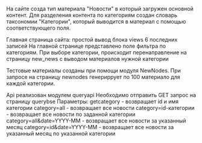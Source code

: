 На сайте созда тип материала "Новости" в который загружен основной контент. Для разделения контента по категориям создан словарь таксономии "Категории", который выводится в материал с помощью соответствующего поля. 

Главная страница сайта: 
простой вывод блока views 6 последних записей
На главной странице представлено поле фильтра по категориям. При выборе категории, происходит перенаправление на страницу new_news с выводом материалов нужной категории

Тестовые материалы созданы при помощи модуля NewNodes. При запросе на страницу newnodes генериррует по 100 материало для каждой категории.

Api реализован модулем queryapi
Необходимо отправить GET запрос на страницу querybse
Параметры:
getcategory - возвращает id и имя категории
category=all - возвращает все новости
category=id-категории - возвращает все новости по заданной категории
category=all&date=YYYY-MM - возвращает все новости за указанный месяц
category=id&date=YYYY-MM - возвращает все новости за указанный месяц по указанной категории
